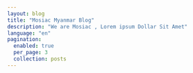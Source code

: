 ```yaml
---
layout: blog
title: "Mosiac Myanmar Blog"
description: "We are Mosiac , Lorem ipsum Dollar Sit Amet"
language: "en"
pagination:
  enabled: true
  per_page: 3
  collection: posts
---
```


